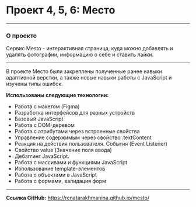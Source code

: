 # Проект 4, 5, 6: Место
_______________________________

### О проекте
Сервис Mesto - интерактивная страница, куда можно добавлять и удалять фотографии, информацию о себе и ставить лайки.
_______________________________
В проекте Место были закреплены полученные ранее навыки адаптивной верстки, а также новые навыки работы с JavaScript и изучены типы ошибок. 


**Использованы следующие технологии:**

* Работа с макетом (Figma)
* Разработка интерфейсов для разных устройств
* Базовый JavaScript
* Работа с DOM-деревом
* Работа с атрибутами через встроенные свойства
* Управление содержимым через свойство .textContent
* Реакция на действия пользователя. События (Event Listener)
* Свойство value (Значение поля ввода)
* Дебаггинг JavaScript.
* Работа с массивами и функциями JavaScript
* Изпользование template-элементов
* Работа с объектами в JavaScript
* Работа с формами, валидация форм
________________________________
**Ссылка GitHub:**
https://renatarakhmanina.github.io/mesto/